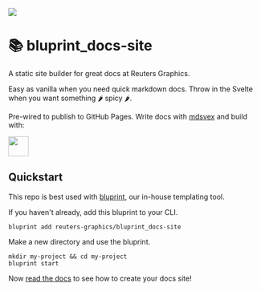 ![](https://graphics.thomsonreuters.com/style-assets/images/logos/reuters-graphics-logo/svg/graphics-logo-color-dark.svg)

# 📚 bluprint_docs-site

A static site builder for great docs at Reuters Graphics.

Easy as vanilla when you need quick markdown docs. Throw in the Svelte when you want something 🌶️ spicy 🌶️.

Pre-wired to publish to GitHub Pages. Write docs with [mdsvex](https://mdsvex.com/) and build with:

<a href="https://kit.svelte.dev/" target="_blank">
<img src="https://kit.svelte.dev/images/svelte-kit-horizontal.svg" height="40" />
</a>

## Quickstart

This repo is best used with [bluprint](https://github.com/reuters-graphics/bluprint), our in-house templating tool.

If you haven't already, add this bluprint to your CLI.

```
bluprint add reuters-graphics/bluprint_docs-site
```

Make a new directory and use the bluprint.

```
mkdir my-project && cd my-project
bluprint start
```

Now [read the docs](https://reuters-graphics.github.io/bluprint_docs-site/) to see how to create your docs site!
